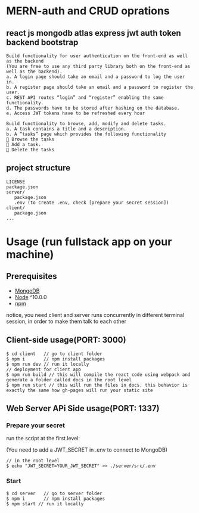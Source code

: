 # MERN-auth and CRUD oprations 

## react js mongodb atlas express jwt auth token backend bootstrap

```
Build functionality for user authentication on the front-end as well as the backend 
(You are free to use any third party library both on the front-end as well as the backend). 
a. A login page should take an email and a password to log the user in. 
b. A register page should take an email and a password to register the user. 
c. REST API routes “login” and “register” enabling the same functionality. 
d. The passwords have to be stored after hashing on the database. 
e. Access JWT tokens have to be refreshed every hour
```

```
Build functionality to browse, add, modify and delete tasks.
a. A task contains a title and a description.
b. A “tasks” page which provides the following functionality
 Browse the tasks
 Add a task.
 Delete the tasks
```






## project structure
```terminal
LICENSE
package.json
server/
   package.json
   .env (to create .env, check [prepare your secret session])
client/
   package.json
...
```

# Usage (run fullstack app on your machine)

## Prerequisites
- [MongoDB](https://gist.github.com/nrollr/9f523ae17ecdbb50311980503409aeb3)
- [Node](https://nodejs.org/en/download/) ^10.0.0
- [npm](https://nodejs.org/en/download/package-manager/)

notice, you need client and server runs concurrently in different terminal session, in order to make them talk to each other

## Client-side usage(PORT: 3000)
```terminal
$ cd client   // go to client folder
$ npm i       // npm install packages
$ npm run dev // run it locally
// deployment for client app
$ npm run build // this will compile the react code using webpack and generate a folder called docs in the root level
$ npm run start // this will run the files in docs, this behavior is exactly the same how gh-pages will run your static site
```

## Web Server APi Side usage(PORT: 1337)

### Prepare your secret

run the script at the first level:

(You need to add a JWT_SECRET in .env to connect to MongoDB)

```terminal
// in the root level
$ echo "JWT_SECRET=YOUR_JWT_SECRET" >> ./server/src/.env
```

### Start

```terminal
$ cd server   // go to server folder
$ npm i       // npm install packages
$ npm start // run it locally
